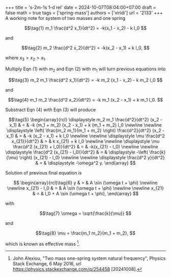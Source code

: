 +++
title = 's-2m-1s 1-d rel'
date = 2024-10-07T08:04:00+07:00
draft = false
math = true
tags = ['spring-mass']
authors = ['viridi']
url = '2133'
+++
A working note for system of two masses and one spring<!--more-->

$$\tag{1}
m_1 \frac{d^2 x_1}{dt^2} = -k(x_1 - x_2) - k l_0
$$

and

$$\tag{2}
m_2 \frac{d^2 x_2}{dt^2} =  -k(x_2 - x_1) + k l_0,
$$

where $x_3 > x_2 > x_1$.

Multiply Eqn (1) with $m_2$ and Eqn (2) with $m_1$ will turn previous equations into

$$\tag{3}
m_2 m_1 \frac{d^2 x_1}{dt^2} = -k m_2 (x_1 - x_2) - k m_2 l_0
$$

and

$$\tag{4}
m_1 m_2 \frac{d^2 x_2}{dt^2} = -k m_1 (x_2 - x_1) + k m_1 l_0.
$$

Substract Eqn (4) with Eqn (3) will produce

$$\tag{5}
\begin{array}{rcl}
\displaystyle m_2 m_1 \frac{d^2}{dt^2} (x_2 - x_1) & = & -k (m_1 + m_2) (x_2 - x_1) + k (m_1 + m_2) l_0 \newline \newline
\displaystyle \left( \frac{m_2 m_1}{m_1 + m_2} \right) \frac{d^2}{dt^2} (x_2 - x_1) & = & -k (x_2 - x_1) + k l_0 \newline \newline
\displaystyle \mu \frac{d^2 x_{21}}{dt^2} & = & k x_{21} + k l_0 \newline \newline
\displaystyle \mu \frac{d^2 (x_{21} + l_0)}{dt^2} & = & -k(x_{21} - l_0) \newline \newline
\displaystyle \frac{d^2 (x_{21} - l_0)}{dt^2} & = & \displaystyle -\left( \frac{k}{\mu} \right) (x_{21} - l_0) \newline \newline
\displaystyle \frac{d^2 y}{dt^2} & = & \displaystyle -\omega^2 y.
\end{array}
$$

Solution of previous final equation is

$$
\begin{array}{rcl}\tag{6}
y & = & A \sin (\omega t + \phi) \newline \newline
x_{21} - l_0 & = &  A \sin (\omega t + \phi) \newline \newline
x_{21} & = &  l_0 + A \sin (\omega t + \phi),
\end{array}
$$

with

$$\tag{7}
\omega = \sqrt{\frac{k}{\mu}}
$$

and

$$\tag{8}
\mu = \frac{m_1 m_2}{m_1 + m_2},
$$

which is known as effective mass [^alexiou_2016].


[^alexiou_2016]: John Alexiou, "Two mass one-spring system natural frequency", Physics Stack Exchange, 6 May 2016, url https://physics.stackexchange.com/q/254458 [20241008].